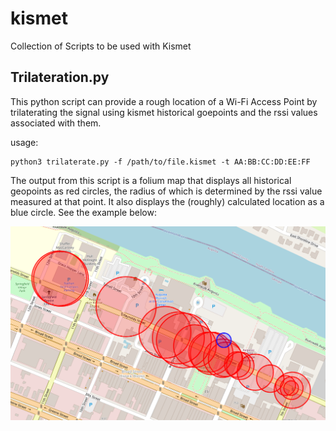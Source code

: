 # kismet
Collection of Scripts to be used with Kismet

## Trilateration.py 

This python script can provide a rough location of a Wi-Fi Access Point by trilaterating the signal using kismet historical goepoints and the rssi values associated with them. 

usage: 
```
python3 trilaterate.py -f /path/to/file.kismet -t AA:BB:CC:DD:EE:FF
```

The output from this script is a folium map that displays all historical geopoints as red circles, the radius of which is determined by the rssi value measured at that point. It also displays the (roughly) calculated location as a blue circle. See the example below:

![example map output](trilateration-example.png)
